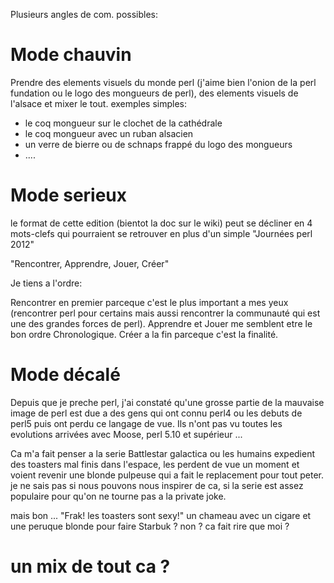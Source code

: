 Plusieurs angles de com. possibles: 

# Mode chauvin

Prendre des elements visuels du monde perl (j'aime bien l'onion de la perl fundation ou le logo des mongueurs de perl), des elements visuels de l'alsace et mixer le tout. exemples simples:

- le coq mongueur sur le clochet de la cathédrale 
- le coq mongueur avec un ruban alsacien
- un verre de bierre ou de schnaps frappé du logo des mongueurs
- ....

# Mode serieux

le format de cette edition (bientot la doc sur le wiki) peut se décliner en 4 mots-clefs qui pourraient se retrouver en plus d'un simple "Journées perl 2012"

"Rencontrer, Apprendre, Jouer, Créer" 

Je tiens a l'ordre:

Rencontrer en premier parceque c'est le plus important a mes yeux (rencontrer perl pour certains mais aussi rencontrer la communauté qui est une des grandes forces de perl).
Apprendre et Jouer me semblent etre le bon ordre Chronologique. 
Créer a la fin parceque c'est la finalité.

# Mode décalé

Depuis que je preche perl, j'ai constaté qu'une grosse partie de la mauvaise image de perl est due a des gens qui ont connu perl4 ou les debuts de perl5 puis ont perdu ce langage de vue. Ils n'ont pas vu toutes les evolutions arrivées avec Moose, perl 5.10 et supérieur ... 

Ca m'a fait penser a la serie Battlestar galactica ou les humains expedient des toasters mal finis dans l'espace, les perdent de vue un moment et voient revenir une blonde pulpeuse qui a fait le replacement pour tout peter. je ne sais pas si nous pouvons nous inspirer de ca, si la serie est assez populaire pour qu'on ne tourne pas a la private joke.

mais bon ...  "Frak! les toasters sont sexy!" un chameau avec un cigare et une peruque blonde pour faire Starbuk ? non ? ca fait rire que moi ? 

# un mix de tout ca ? 


